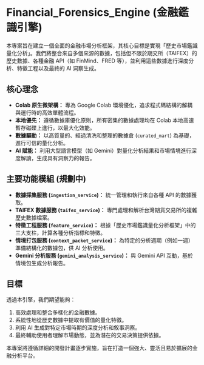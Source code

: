 # Financial_Forensics_Engine (金融鑑識引擎)

本專案旨在建立一個全面的金融市場分析框架，其核心目標是實現「歷史市場鑑識量化分析」。我們將整合來自多個來源的數據，包括但不限於期交所（TAIFEX）的歷史數據、各種金融 API（如 FinMind、FRED 等），並利用這些數據進行深度分析、特徵工程以及最終的 AI 洞察生成。

## 核心理念

*   **Colab 原生微架構：** 專為 Google Colab 環境優化，追求程式碼結構的解耦與運行時的高效單體流程。
*   **本地優先：** 遵循數據庫優化原則，所有密集的數據處理均在 Colab 本地高速暫存磁碟上進行，以最大化效能。
*   **數據驅動：** 以高質量的、經過清洗和整理的數據倉 (`curated_mart`) 為基礎，進行可信的量化分析。
*   **AI 賦能：** 利用大型語言模型（如 Gemini）對量化分析結果和市場情境進行深度解讀，生成具有洞察力的報告。

## 主要功能模組 (規劃中)

*   **數據採集服務 (`ingestion_service`)：** 統一管理和執行來自各種 API 的數據獲取。
*   **TAIFEX 數據服務 (`taifex_service`)：** 專門處理和解析台灣期貨交易所的複雜歷史數據檔案。
*   **特徵工程服務 (`feature_service`)：** 根據「歷史市場鑑識量化分析框架」中的三大支柱，計算各種分析指標和特徵。
*   **情境打包服務 (`context_packet_service`)：** 為特定的分析週期（例如一週）準備結構化的數據包，供 AI 分析使用。
*   **Gemini 分析服務 (`gemini_analysis_service`)：** 與 Gemini API 互動，基於情境包生成分析報告。

## 目標

透過本引擎，我們期望能夠：

1.  高效處理和整合多樣化的金融數據。
2.  系統性地從歷史數據中提取有價值的量化特徵。
3.  利用 AI 生成對特定市場時期的深度分析和敘事洞察。
4.  最終輔助使用者理解市場動態，並為潛在的交易決策提供依據。

本專案將遵循詳細的開發計畫逐步實施，旨在打造一個強大、靈活且易於擴展的金融分析平台。
